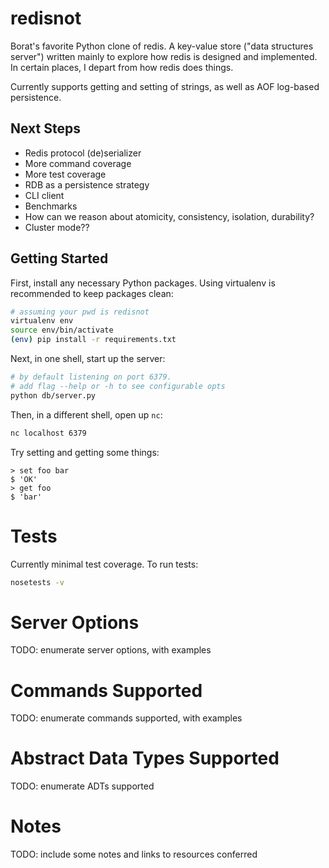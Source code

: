 # redisnot

Borat's favorite Python clone of redis. A key-value store ("data structures server") written mainly to explore how redis is designed and implemented. In certain places, I depart from how redis does things.

Currently supports getting and setting of strings, as well as AOF log-based persistence.

## Next Steps

- Redis protocol (de)serializer
- More command coverage
- More test coverage
- RDB as a persistence strategy
- CLI client
- Benchmarks
- How can we reason about atomicity, consistency, isolation, durability?
- Cluster mode??


## Getting Started

First, install any necessary Python packages. Using virtualenv is recommended to keep packages clean:
```bash
# assuming your pwd is redisnot
virtualenv env
source env/bin/activate
(env) pip install -r requirements.txt
```

Next, in one shell, start up the server:
```bash
# by default listening on port 6379.
# add flag --help or -h to see configurable opts
python db/server.py
```


Then, in a different shell, open up `nc`:
```bash
nc localhost 6379
```

Try setting and getting some things:
```
> set foo bar
$ 'OK'
> get foo
$ 'bar'
```

# Tests

Currently minimal test coverage. To run tests:

```bash
nosetests -v
```

# Server Options

TODO: enumerate server options, with examples

# Commands Supported

TODO: enumerate commands supported, with examples

# Abstract Data Types Supported

TODO: enumerate ADTs supported

# Notes

TODO: include some notes and links to resources conferred
